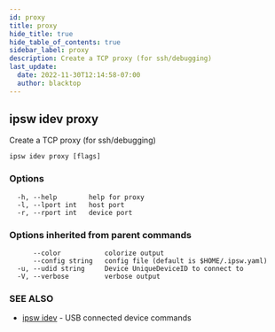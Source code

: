 ```yaml
---
id: proxy
title: proxy
hide_title: true
hide_table_of_contents: true
sidebar_label: proxy
description: Create a TCP proxy (for ssh/debugging)
last_update:
  date: 2022-11-30T12:14:58-07:00
  author: blacktop
---
```

## ipsw idev proxy

Create a TCP proxy (for ssh/debugging)

```
ipsw idev proxy [flags]
```

### Options

```
  -h, --help        help for proxy
  -l, --lport int   host port
  -r, --rport int   device port
```

### Options inherited from parent commands

```
      --color           colorize output
      --config string   config file (default is $HOME/.ipsw.yaml)
  -u, --udid string     Device UniqueDeviceID to connect to
  -V, --verbose         verbose output
```

### SEE ALSO

* [ipsw idev](/docs/cli/ipsw/idev)	 - USB connected device commands

